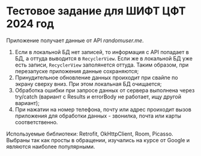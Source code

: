 # Тестовое задание для ШИФТ ЦФТ 2024 год
Приложение получает данные от API *randomuser.me*.
1. Если в локальной БД нет записей, то информация с API попадает в БД, а оттуда выводится в `RecyclerView`. Если же в локальной БД уже есть записи, `RecyclerView` заполянется оттуда. Таким образом, при перезапуске приложения данные сохраняются;
2. Принудительное обновление данных проиходит при свайпе по экрану сверху вниз. При этом локальная БД очищается;
3. Обработка ошибки при запросе данных от сервера выполнена через try/catch (вариант с Results и errorBody не работает, ищу другой вариант);
4. При нажатии на номер телефона, почту или адрес проиходит вызов приложения для обработки данных - звонилка, почта или карты соответственно.

Используемые библиотеки: Retrofit, OkHttpClient, Room, Picasso. Выбраны так как просты в обращении, изучались на курсе от Google и являются наиболее популярными.
